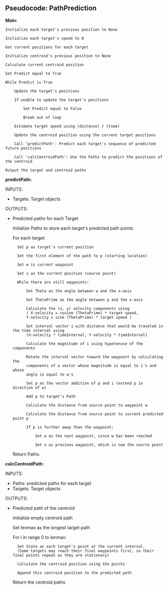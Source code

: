 
## Pseudocode: PathPrediction


**Main:**

	Initialize each target's previous position to None

	Initialize each target's speed to 0

	Get current positions for each target

	Initialize centroid's previous position to None

	Calculate current centroid position

	Set Predict equal to True

	While Predict is True

		Update the target's positions

		If unable to update the target's positions

			Set Predict equal to False

			Break out of loop

		Estimate target speed using (distance) / (time)

		Update the centroid position using the current target positions

		Call 'predictPath': Predict each target's sequence of predicted future positions

		Call 'calcCentroidPath': Use the Paths to predict the positions of the centroid

	Output the target and centroid paths



**predictPath:**

INPUTS:

- Targets: Target objects

OUTPUTS:
	
- Predicted paths for each Target


	Initialize Paths to store each target's predicted path points

	For each target:


		Set p as target's current position

		Set the first element of the path to p (starting location)

		Set w is current waypoint

		Set s as the current position (source point)

		While there are still waypoints:

			Set Theta as the angle between w and the x-axis		

			Set ThetaPrime as the angle between p and the x-axis

			Calculate the (x, y) velocity components using 
			( X-velocity = cosine (ThetaPrime) * target speed,
			Y-velocity = sine (ThetaPrime) * target speed )

			Set interval vector i with distance that would be traveled in the time interval using
			(X-velocity * timeInterval, Y-velocity * timeInterval)

			Calculate the magnitude of i using hypotenuse of the components

			Rotate the interval vector toward the waypoint by calculating the
			components of a vector whose magnitude is equal to i's and whose
			angle is equal to w's 

			Set p as the vector addition of p and i (extend p in direction of w)

			Add p to target's Path

			Calculate the distance from source point to waypoint w

			Calculate the distance from source point to current predicted point p 

			If p is further away than the waypoint:

				Set w as the next waypoint, since w has been reached

				Set s as previous waypoint, which is now the source point
			
	Return Paths


**calcCentroidPath:**

INPUTS:

- Paths: predicted paths for each target
- Targets: Target objects

OUTPUTS:
- Predicted path of the centroid


	Initialize empty centroid path

	Set lenmax as the longest target path

	For i in range 0 to lenmax:

		Set State as each target's point at the current interval. 
		(Some targets may reach their final waypoints first, so their final points repeat as they are stationary)

		Calculate the centroid position using the points

		Append this centroid position to the predicted path

	Return the centroid paths


